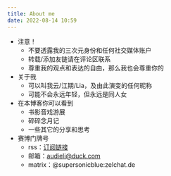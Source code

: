 ```yaml
---
title: About me
date: 2022-08-14 10:59
---
```


- 注意！
	- 不要透露我的三次元身份和任何社交媒体账户
	- 转载/添加友链请在评论区联系
	- 尊重我的观点和表达的自由，那么我也会尊重你的
- 关于我
	- 可以叫我云/江期/Lia，及由此演变的任何昵称
	- 可能不会永远年轻，但永远是同人女
- 在本博客你可以看到
	- 书影音戏游展
	- 碎碎念月记
	- 一些其它的分享和思考
- 赛博门牌号
	- rss：[订阅链接](https://cloudforent.online/index.xml)
	- 邮箱：audieli@duck.com
	- matrix：@supersonicblue:zelchat.de